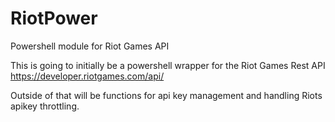 # RiotPower
Powershell module for Riot Games API

This is going to initially be a powershell wrapper for the Riot Games Rest API https://developer.riotgames.com/api/

Outside of that will be functions for api key management and handling Riots apikey throttling.
